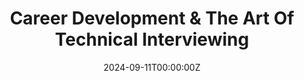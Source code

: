 ---
display_title: "Career Development & The Art Of Technical Interviewing"
title: "Career Development & The Art Of Technical Interviewing"
date: 2024-09-11T00:00:00Z
draft: false
layout: event
poster: "images/event_posters/2024-2025/woa-career-development-technical-interviewing-rbc-talk.jpg"
poster_cover: "contain"
poster_position: "center"
short_description: "Learn about career progression and tips on landing internships!"
start_time: "3:00 - 4:00 PM EST"
location: "HP 5345"
location_link: "#comingsoon"
background: "images/orientation2018-min.jpeg"
publishdate: 2024-08-28
tags:
- weekofawesome2024
- industry
---